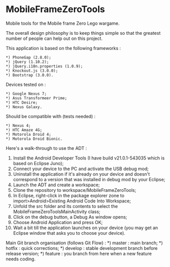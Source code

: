 MobileFrameZeroTools
====================

Mobile tools for the Mobile frame Zero Lego wargame.

The overall design philosophy is to keep things simple so that the greatest number of people can help out on this project.

This application is based on the following frameworks :

	*) PhoneGap (2.8.0);
	*) jQuery (1.10.2);
	*) jQuery.i18n.properties (1.0.9);
	*) Knockout.js (3.0.0);
	*) Bootstrap (3.0.0).
	
Devices tested on :

	*) Google Nexus 7;
	*) Asus Transformeer Prime;
	*) HTC Desire;
	*) Nexus Galaxy.
	
Should be compatible with (tests needed) :

	*) Nexus 4;
	*) HTC Amaze 4G;
	*) Motorola Droid 4;
	*) Motorola Droid Bionic.

Here's a walk-through to use the ADT :

1. Install the Android Developer Tools (I have build v21.0.1-543035 which is based on Eclipse Juno);
2. Connect your device to the PC and activate the USB debug mod;
3. Uninstall the application if it's already on your device and doesn't correspond to a version that was installed in debug mod by your Eclipse;
4. Launch the ADT and create a workspace;
5. Clone the repository to workspace/MobileFrameZeroTools;
6. In Eclipse, right-click in the package explorer zone to import>Android>Existing Android Code Into Workspace;
7. Unfold the src folder and its contents to select the MobileFrameZeroToolsMainActivity class;
8. Click on the debug button, a Debug As window opens;
9. Choose Android Application and press OK;
10. Wait a bit till the application launches on your device (you may get an Eclipse window that asks you to choose your device).
 
Main Git branch organisation (follows Git Flow) :
	*) master : main branch;
	*) hotfix : quick corrections;
	*) develop : stable development branch before release version;
	*) feature : you branch from here when a new feature needs coding.
